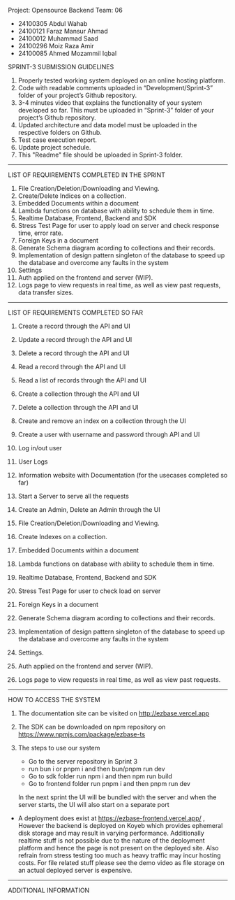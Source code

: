 Project: Opensource Backend
Team: 06

- 24100305 Abdul Wahab
- 24100121 Faraz Mansur Ahmad
- 24100012 Muhammad Saad
- 24100296 Moiz Raza Amir
- 24100085 Ahmed Mozammil Iqbal

SPRINT-3 SUBMISSION GUIDELINES

1. Properly tested working system deployed on an online hosting platform.
2. Code with readable comments uploaded in “Development/Sprint-3” folder of your project’s Github repository.
3. 3-4 minutes video that explains the functionality of your system developed so far. This must be uploaded in “Sprint-3” folder of your project’s Github repository.
4. Updated architecture and data model must be uploaded in the respective folders on Github.
5. Test case execution report.
6. Update project schedule.
7. This "Readme" file should be uploaded in Sprint-3 folder.



------------------------------------------------------------------------------------------------

LIST OF REQUIREMENTS COMPLETED IN THE SPRINT

1. File Creation/Deletion/Downloading and Viewing.
2. Create/Delete Indices on a collection.
3. Embedded Documents within a document
4. Lambda functions on database with ability to schedule them in time.
5. Realtime Database, Frontend, Backend and SDK
6. Stress Test Page for user to apply load on server and check response time, error rate.
7. Foreign Keys in a document
8. Generate Schema diagram acording to collections and their records.
9. Implementation of design pattern singleton of the database to speed up the database and overcome any faults in the system
10. Settings
11. Auth applied on the frontend and server (WIP).
12. Logs page to view requests in real time, as well as view past requests, data transfer sizes.

------------------------------------------------------------------------------------------------


LIST OF REQUIREMENTS COMPLETED SO FAR

1.	Create a record through the API and UI
2.	Update a record through the API and UI
3.	Delete a record through the API and UI
4.	Read a record through the API and UI
5.  Read a list of records through the API and UI
6.	Create a collection through the API and UI
7.	Delete a collection through the API and UI
8.  Create and remove an index on a collection through the UI
9.  Create a user with username and password through API and UI
10. Log in/out user
11. User Logs
12. Information website with Documentation (for the usecases completed so far)
13.	Start a Server to serve all the requests
14. Create an Admin, Delete an Admin through the UI
15. File Creation/Deletion/Downloading and Viewing.
16. Create Indexes on a collection.

17. Embedded Documents within a document
18. Lambda functions on database with ability to schedule them in time.
19. Realtime Database, Frontend, Backend and SDK
20. Stress Test Page for user to check load on server
21. Foreign Keys in a document
22. Generate Schema diagram acording to collections and their records.
23. Implementation of design pattern singleton of the database to speed up the database and overcome any faults in the system
24. Settings.
25. Auth applied on the frontend and server (WIP).
26. Logs page to view requests in real time, as well as view past requests.


------------------------------------------------------------------------------------------------

HOW TO ACCESS THE SYSTEM

1. The documentation site can be visited on http://ezbase.vercel.app
2. The SDK can be downloaded on npm repository on https://www.npmjs.com/package/ezbase-ts
3. The steps to use our system
    - Go to the server repository in Sprint 3
    - run bun i or pnpm i and then bun/pnpm run dev
    - Go to sdk folder run npm i and then npm run build
    - Go to frontend folder run pnpm i and then pnpm run dev

    In the next sprint the UI will be bundled with the server and when the server starts, the UI will also start on a separate port
* A deployment does exist at https://ezbase-frontend.vercel.app/ , However the backend is deployed on Koyeb which provides ephemeral disk storage
and may result in varying performance. Additionally realtime stuff is not possible due to the nature of the deployment platform and hence the 
page is not present on the deployed site. Also refrain from stress testing too much as heavy traffic may incur hosting costs. For file related
stuff please see the demo video as file storage on an actual deployed server is expensive.


------------------------------------------------------------------------------------------------



ADDITIONAL INFORMATION

